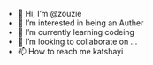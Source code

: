 - 👋 Hi, I’m @zouzie
- 👀 I’m interested in being an Auther
- 🌱 I’m currently learning codeing
- 💞️ I’m looking to collaborate on ...
- 📫 How to reach me katshayi

<!---
zouzie/zouzie is a ✨ special ✨ repository because its `README.md` (this file) appears on your GitHub profile.
You can click the Preview link to take a look at your changes.
--->
